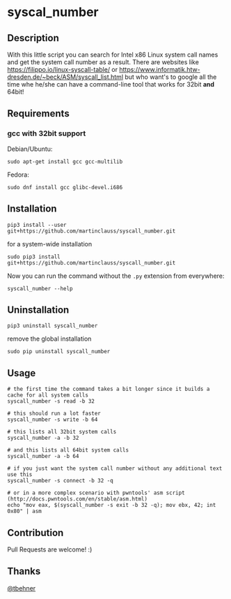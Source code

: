 # syscal_number

## Description

With this little script you can search for Intel x86 Linux system call names and get the system call number as a result. There are websites like https://filippo.io/linux-syscall-table/ or https://www.informatik.htw-dresden.de/~beck/ASM/syscall_list.html but who want's to google all the time whe he/she can have a command-line tool that works for 32bit **and** 64bit!

## Requirements

### gcc with 32bit support

Debian/Ubuntu:
```
sudo apt-get install gcc gcc-multilib
```

Fedora:
```
sudo dnf install gcc glibc-devel.i686
```

## Installation

```
pip3 install --user git+https://github.com/martinclauss/syscall_number.git
```

for a system-wide installation
```
sudo pip3 install git+https://github.com/martinclauss/syscall_number.git
```

Now you can run the command without the `.py` extension from everywhere:
```
syscall_number --help
```

## Uninstallation

```
pip3 uninstall syscall_number
```

remove the global installation

```
sudo pip uninstall syscall_number
```

## Usage

```
# the first time the command takes a bit longer since it builds a cache for all system calls
syscall_number -s read -b 32

# this should run a lot faster
syscall_number -s write -b 64

# this lists all 32bit system calls
syscall_number -a -b 32

# and this lists all 64bit system calls
syscall_number -a -b 64

# if you just want the system call number without any additional text use this
syscall_number -s connect -b 32 -q

# or in a more complex scenario with pwntools' asm script (http://docs.pwntools.com/en/stable/asm.html)
echo "mov eax, $(syscall_number -s exit -b 32 -q); mov ebx, 42; int 0x80" | asm
```

## Contribution

Pull Requests are welcome! :)

## Thanks

[@tbehner](https://github.com/tbehner)